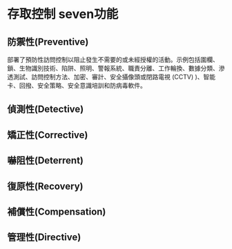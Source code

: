 # 存取控制 seven功能

## 防禦性(Preventive)

部署了預防性訪問控制以阻止發生不需要的或未經授權的活動。示例包括圍欄、鎖、生物識別技術、陷阱、照明、警報系統、職責分離、工作輪換、數據分類、滲透測試、訪問控制方法、加密、審計、安全攝像頭或閉路電視 
(CCTV) )、智能卡、回撥、安全策略、安全意識培訓和防病毒軟件。

## 偵測性(Detective)



## 矯正性(Corrective)



## 嚇阻性(Deterrent)



## 復原性(Recovery)



## 補償性(Compensation)



## 管理性(Directive)

